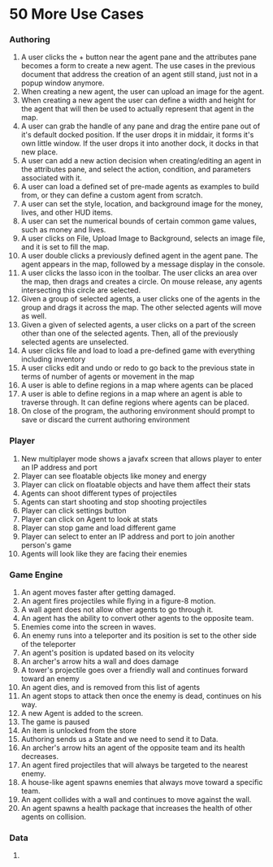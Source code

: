 50 More Use Cases
===

### Authoring
1. A user clicks the + button near the agent pane and the attributes pane becomes a form to create a new agent. The use cases in the previous document that address the creation of an agent still stand, just not in a popup window anymore.
2. When creating a new agent, the user can upload an image for the agent.
3. When creating a new agent the user can define a width and height for the agent that will then be used to actually represent that agent in the map.
4. A user can grab the handle of any pane and drag the entire pane out of it's default docked position. If the user drops it in middair, it forms it's own little window. If the user drops it into another dock, it docks in that new place.
5. A user can add a new action decision when creating/editing an agent in the attributes pane, and select the action, condition, and parameters associated with it.
6. A user can load a defined set of pre-made agents as examples to build from, or they can define a custom agent from scratch.
7. A user can set the style, location, and background image for the money, lives, and other HUD items.
8. A user can set the numerical bounds of certain common game values, such as money and lives.
9. A user clicks on File, Upload Image to Background, selects an image file, and it is set to fill the map.
10. A user double clicks a previously defined agent in the agent pane. The agent appears in the map, followed by a message display in the console.
11. A user clicks the lasso icon in the toolbar. The user clicks an area over the map, then drags and creates a circle. On mouse release, any agents intersecting this circle are selected.
12. Given a group of selected agents, a user clicks one of the agents in the group and drags it across the map. The other selected agents will move as well.
13. Given a given of selected agents, a user clicks on a part of the screen other than one of the selected agents. Then, all of the previously selected agents are unselected.
14. A user clicks file and load to load a pre-defined game with everything including inventory
16. A user clicks edit and undo or redo to go back to the previous state in terms of number of agents or movement in the map
17. A user is able to define regions in a map where agents can be placed
18. A user is able to define regions in a map where an agent is able to traverse through. It can define regions where agents can be placed. 
19. On close of the program, the authoring environment should prompt to save or discard the current authoring environment 

### Player
1. New multiplayer mode shows a javafx screen that allows player to enter an IP address and port
2. Player can see floatable objects like money and energy
3. Player can click on floatable objects and have them affect their stats
4. Agents can shoot different types of projectiles
5. Agents can start shooting and stop shooting projectiles
6. Player can click settings button
7. Player can click on Agent to look at stats
8. Player can stop game and load different game
9. Player can select to enter an IP address and port to join another person's game
10. Agents will look like they are facing their enemies

### Game Engine
1. An agent moves faster after getting damaged.
2. An agent fires projectiles while flying in a figure-8 motion.
3. A wall agent does not allow other agents to go through it.
4. An agent has the ability to convert other agents to the opposite team.
5. Enemies come into the screen in waves.
6. An enemy runs into a teleporter and its position is set to the other side of the teleporter
7. An agent's position is updated based on its velocity
8. An archer's arrow hits a wall and does damage
9. A tower's projectile goes over a friendly wall and continues forward toward an enemy
10. An agent dies, and is removed from this list of agents
11. An agent stops to attack then once the enemy is dead, continues on his way.
12. A new Agent is added to the screen.
13. The game is paused
14. An item is unlocked from the store
15. Authoring sends us a State and we need to send it to Data.
16. An archer's arrow hits an agent of the opposite team and its health decreases.
17. An agent fired projectiles that will always be targeted to the nearest enemy.
18. A house-like agent spawns enemies that always move toward a specific team.
19. An agent collides with a wall and continues to move against the wall.
20. An agent spawns a health package that increases the health of other agents on collision.

### Data
1. 